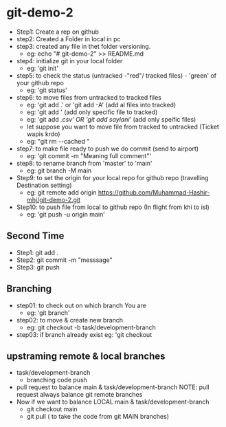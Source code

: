 # git-demo-2

- Step1: Create a rep on github
- step2: Created a Folder in local in pc
- step3: created any file in thet folder versioning.
    - eg: echo "# git-demo-2" >> README.md
- step4: initialize git in your local folder
    - eg: 'git init'
- step5: to check the status (untracked -"red"/ tracked files) - 'green' of your github repo
    - eg: 'git status'
- step6: to move files from untracked to tracked files
    - eg: 'git add .' or 'git add -A' (add al files into tracked)
    - eg: 'git add <file name>' (add only specific file to tracked)
    - eg: 'git add *.csv' OR 'git add saylani*' (add only speific files)
    - let suppose you want to move file from tracked to untracked (Ticket wapis krdo) 
    - eg: "git rm --cached <file>"
- step7: to make file ready to push we do commit (send to airport)
    - eg: 'git commit -m "Meaning full comment"'
- step8: to rename branch from 'master' to 'main'
    - eg: git branch -M main
- Step9: to set the origin for your local repo for github repo (travelling Destination setting)
    - eg: git remote add origin https://github.com/Muhammad-Hashir-mhj/git-demo-2.git
- Step10: to push file from local to github repo (In flight from khi to isl)
    - eg: 'git push -u origin main'

## Second Time 

- Step1: git add .
- Step2: git commit -m "messsage"
- Step3: git push

## Branching

- step01: to check out on which branch You are
    - eg: 'git branch'
- step02: to move & create new branch
    - eg: git checkout -b task/development-branch
- step03: if branch already exist eg: 'git checkout <branchname>

## upstraming remote & local branches
- task/development-branch
    - branching code push
- pull request to balance main & task/development-branch NOTE: pull request always balance git remote branches
- Now if we want to balance LOCAL main & task/development-branch
    - git checkout main
    - git pull ( to take the code from git MAIN branches)
